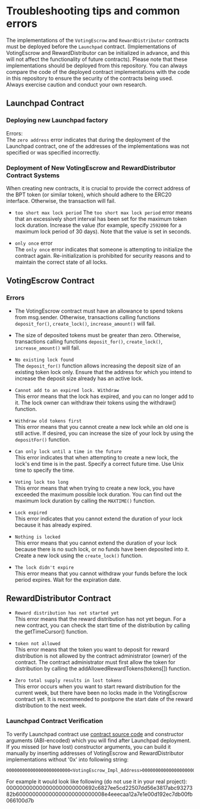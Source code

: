 # Troubleshooting tips and common errors


The implementations of the `VotingEscrow` and `RewardDistributor` contracts must be deployed before the `Launchpad` contract. (Implementations of VotingEscrow and RewardDistributor can be initialized in advance, and this will not affect the functionality of future contracts). Please note that these implementations should be deployed from this repository. You can always compare the code of the deployed contract implementations with the code in this repository to ensure the security of the contracts being used.  
Always exercise caution and conduct your own research.  


## Launchpad Contract  
### Deploying new Launchpad factory  
Errors:  
The `zero address` error indicates that during the deployment of the Launchpad contract, one of the addresses of the implementations was not specified or was specified incorrectly.  

### Deployment of New VotingEscrow and RewardDistributor Contract Systems
When creating new contracts, it is crucial to provide the correct address of the BPT token (or similar token), which should adhere to the ERC20 interface. Otherwise, the transaction will fail.  

- `too short max lock period`
The `too short max lock period` error means that an excessively short interval has been set for the maximum token lock duration. Increase the value (for example, specify `2592000` for a maximum lock period of 30 days). Note that the value is set in seconds.  


- `only once` error  
The `only once` error indicates that someone is attempting to initialize the contract again. Re-initialization is prohibited for security reasons and to maintain the correct state of all locks.  



## VotingEscrow Contract  
### Errors
- The VotingEscrow contract must have an allowance to spend tokens from msg.sender. Otherwise, transactions calling functions `deposit_for()`, `create_lock()`, `increase_amount()` will fail.  

- The size of deposited tokens must be greater than zero. Otherwise, transactions calling functions `deposit_for()`, `create_lock()`, `increase_amount()` will fail.  

- `No existing lock found`  
The `deposit_for()` function allows increasing the deposit size of an existing token lock only. Ensure that the address for which you intend to increase the deposit size already has an active lock.  

- `Cannot add to an expired lock. Withdraw`  
This error means that the lock has expired, and you can no longer add to it. The lock owner can withdraw their tokens using the withdraw() function.  

- `Withdraw old tokens first`  
This error means that you cannot create a new lock while an old one is still active. If desired, you can increase the size of your lock by using the `depositFor()` function.  

- `Can only lock until a time in the future`  
This error indicates that when attempting to create a new lock, the lock's end time is in the past. Specify a correct future time. Use Unix time to specify the time.  

- `Voting lock too long`  
This error means that when trying to create a new lock, you have exceeded the maximum possible lock duration. You can find out the maximum lock duration by calling the `MAXTIME()` function.  

- `Lock expired`  
This error indicates that you cannot extend the duration of your lock because it has already expired.  

- `Nothing is locked`  
This error means that you cannot extend the duration of your lock because there is no such lock, or no funds have been deposited into it. Create a new lock using the `create_lock()` function.  

- `The lock didn't expire`  
This error means that you cannot withdraw your funds before the lock period expires. Wait for the expiration date.  


## RewardDistributor Contract  

- `Reward distribution has not started yet`  
This error means that the reward distribution has not yet begun. For a new contract, you can check the start time of the distribution by calling the getTimeCursor() function.

- `token not allowed`  
This error means that the token you want to deposit for reward distribution is not allowed by the contract administrator (owner) of the contract. The contract administrator must first allow the token for distribution by calling the addAllowedRewardTokens(tokens[]) function.

- `Zero total supply results in lost tokens`  
This error occurs when you want to start reward distribution for the current week, but there have been no locks made in the VotingEscrow contract yet. It is recommended to postpone the start date of the reward distribution to the next week.


### Launchpad Contract Verification 
To verify Launchpad contract use [contract source code](../contracts/Launchpad.vy) and constructor arguments (ABI-encoded) which you will find after Launchpad deployment.
If you missed (or have lost) constructor arguments, you can build it manually by inserting addresses of VotingEscrow and RewardDistributor implementations without '0x' into following string:  
```
000000000000000000000000<VotingEscrow_Impl_Address>0000000000000000000000000<RewardDistributor_Impl_Address>
```
For example it would look like following (do not use it in your real project):  
000000000000000000000000692c6827ee5cd22507dd56e3817abc9327382b600000000000000000000000008e4eeecaa12a7e1e00d192ec7db00fb066100d7b


